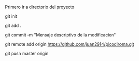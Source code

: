 Primero ir a directorio del proyecto

git init 

git add . 

git commit -m "Mensaje descriptivo de la modificacion"

git remote add origin https://github.com/juan2914/picodiroma.git

git push master origin